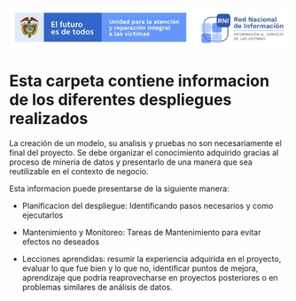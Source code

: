 <img src="/App/UnidadSrni.jpg" alt="Subdirección Red Nacional de Informacion"/>

# Esta carpeta contiene informacion de los diferentes despliegues realizados


La creación de un modelo, su analisis y pruebas no son necesariamente el final del proyecto.
Se debe organizar el conocimiento adquirido gracias al proceso de minería de datos y presentarlo 
de una manera que sea reutilizable en el contexto de negocio. 

Esta informacion puede presentarse de la siguiente manera:

- Planificacion del despliegue:
  Identificando pasos necesarios y como ejecutarlos
  
- Mantenimiento y Monitoreo:
  Tareas de Mantenimiento para evitar efectos no deseados
  
- Lecciones aprendidas:
  resumir la experiencia adquirida en el proyecto, evaluar lo que fue bien y lo que no,
  identificar puntos de mejora, aprendizaje que podría reaprovecharse en proyectos posteriores
  o en problemas similares de análisis de datos.

